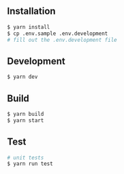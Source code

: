 ## Installation

```bash
$ yarn install
$ cp .env.sample .env.development
# fill out the .env.development file
```

## Development
```bash
$ yarn dev
```

## Build
```bash
$ yarn build
$ yarn start
```

## Test

```bash
# unit tests
$ yarn run test
```
